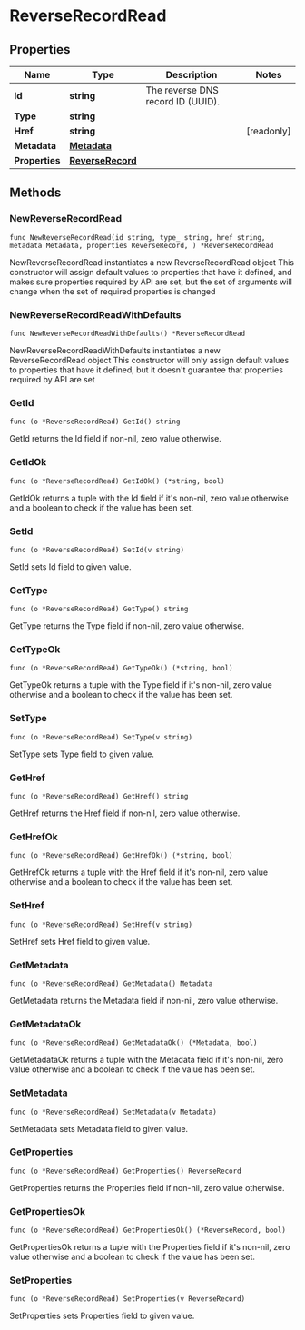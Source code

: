 # ReverseRecordRead

## Properties

|Name | Type | Description | Notes|
|------------ | ------------- | ------------- | -------------|
|**Id** | **string** | The reverse DNS record ID (UUID). | |
|**Type** | **string** |  | |
|**Href** | **string** |  | [readonly] |
|**Metadata** | [**Metadata**](Metadata.md) |  | |
|**Properties** | [**ReverseRecord**](ReverseRecord.md) |  | |

## Methods

### NewReverseRecordRead

`func NewReverseRecordRead(id string, type_ string, href string, metadata Metadata, properties ReverseRecord, ) *ReverseRecordRead`

NewReverseRecordRead instantiates a new ReverseRecordRead object
This constructor will assign default values to properties that have it defined,
and makes sure properties required by API are set, but the set of arguments
will change when the set of required properties is changed

### NewReverseRecordReadWithDefaults

`func NewReverseRecordReadWithDefaults() *ReverseRecordRead`

NewReverseRecordReadWithDefaults instantiates a new ReverseRecordRead object
This constructor will only assign default values to properties that have it defined,
but it doesn't guarantee that properties required by API are set

### GetId

`func (o *ReverseRecordRead) GetId() string`

GetId returns the Id field if non-nil, zero value otherwise.

### GetIdOk

`func (o *ReverseRecordRead) GetIdOk() (*string, bool)`

GetIdOk returns a tuple with the Id field if it's non-nil, zero value otherwise
and a boolean to check if the value has been set.

### SetId

`func (o *ReverseRecordRead) SetId(v string)`

SetId sets Id field to given value.


### GetType

`func (o *ReverseRecordRead) GetType() string`

GetType returns the Type field if non-nil, zero value otherwise.

### GetTypeOk

`func (o *ReverseRecordRead) GetTypeOk() (*string, bool)`

GetTypeOk returns a tuple with the Type field if it's non-nil, zero value otherwise
and a boolean to check if the value has been set.

### SetType

`func (o *ReverseRecordRead) SetType(v string)`

SetType sets Type field to given value.


### GetHref

`func (o *ReverseRecordRead) GetHref() string`

GetHref returns the Href field if non-nil, zero value otherwise.

### GetHrefOk

`func (o *ReverseRecordRead) GetHrefOk() (*string, bool)`

GetHrefOk returns a tuple with the Href field if it's non-nil, zero value otherwise
and a boolean to check if the value has been set.

### SetHref

`func (o *ReverseRecordRead) SetHref(v string)`

SetHref sets Href field to given value.


### GetMetadata

`func (o *ReverseRecordRead) GetMetadata() Metadata`

GetMetadata returns the Metadata field if non-nil, zero value otherwise.

### GetMetadataOk

`func (o *ReverseRecordRead) GetMetadataOk() (*Metadata, bool)`

GetMetadataOk returns a tuple with the Metadata field if it's non-nil, zero value otherwise
and a boolean to check if the value has been set.

### SetMetadata

`func (o *ReverseRecordRead) SetMetadata(v Metadata)`

SetMetadata sets Metadata field to given value.


### GetProperties

`func (o *ReverseRecordRead) GetProperties() ReverseRecord`

GetProperties returns the Properties field if non-nil, zero value otherwise.

### GetPropertiesOk

`func (o *ReverseRecordRead) GetPropertiesOk() (*ReverseRecord, bool)`

GetPropertiesOk returns a tuple with the Properties field if it's non-nil, zero value otherwise
and a boolean to check if the value has been set.

### SetProperties

`func (o *ReverseRecordRead) SetProperties(v ReverseRecord)`

SetProperties sets Properties field to given value.




